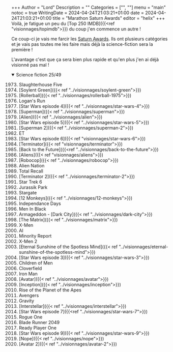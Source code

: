 +++
Author = "Lord"
Description = ""
Categories = ["", ""]
menu = "main"
notoc = true
WritingDate = 2024-04-24T21:03:21+01:00
date = 2024-04-24T21:03:21+01:00
title = "Marathon Saturn Awards"
editor = "helix"
+++
Voilà, je fatigue un peu du [Top 250 IMDB]({{<ref "visionnages/topimdb">}}) du coup j'en commence un autre !

Ce coup-ci je vais me farcir les [Saturn Awards](https://fr.wikipedia.org/wiki/Saturn_Awards).
Ils ont plusieurs catégories et je vais pas toutes me les faire mais déjà la science-fiction sera la première !

L'avantage c'est que ça sera bien plus rapide et qu'en plus j'en ai déjà visionné pas mal !

<details open><summary>Science fiction 25/49</summary>

1973. Slaughterhouse Five
1975. [Soylent Green]({{< ref "../visionnages/soylent-green">}})
1976. [Rollerball]({{< ref "../visionnages/rollerball-1975">}})
1977. Logan's Run
1978. [Star Wars episode 4]({{< ref "../visionnages/star-wars-4">}})
1979. [Superman]({{< ref "../visionnages/superman">}})
1980. [Alien]({{< ref "../visionnages/alien">}})
1981. [Star Wars episode 5]({{< ref "../visionnages/star-wars-5">}})
1982. [Superman 2]({{< ref "../visionnages/superman-2">}})
1983. ET
1984. [Star Wars episode 6]({{< ref "visionnages/star-wars-6">}})
1985. [Terminator]({{< ref "visionnages/terminator">}})
1986. [Back to the Future]({{<ref "../visionnages/back-to-the-future">}})
1987. [Aliens]({{< ref "visionnages/aliens">}})
1988. [Robocop]({{< ref "../visionnages/robocop">}})
1990. Alien Nation
1991. Total Recall
1992. [Terminator 2]({{< ref "../visionnages/terminator-2">}})
1993. Star Trek 6
1994. Jurassik Park
1995. Stargate
1996. [12 Monkeys]({{< ref "../visionnages/12-monkeys">}})
1997. Independance Days
1998. Men In Black
1999. Armageddon - [Dark City]({{< ref "../visionnages/dark-city">}})
2000. [The Matrix]({{< ref "../visionnages/matrix">}})
2001. X-Men
2002. AI
2003. Minority Report
2004. X-Men 2
2005. [Eternal Sunshine of the Spotless Mind]({{< ref "../visionnages/eternal-sunshine-of-the-spotless-mind">}})
2006. [Star Wars episode 3]({{< ref "../visionnages/star-wars-3">}})
2007. Children of Men
2008. Cloverfield
2009. Iron Man
2010. [Avatar]({{< ref "../visionnages/avatar">}})
2011. [Inception]({{< ref "../visionnages/inception">}})
2012. Rise of the Planet of the Apes
2013. Avengers
2014. Gravity
2015. [Interstellar]({{< ref "../visionnages/interstellar">}})
2016. [Star Wars episode 7]({{<ref "../visionnages/star-wars-7">}})
2017. Rogue One
2018. Blade Runner 2049
2019. Ready Player One
2021. [Star Wars episode 9]({{< ref "../visionnages/star-wars-9">}})
2022. [Nope]({{< ref "../visionnages/nope">}})
2023. [Avatar 2]({{< ref "../visionnages/avatar-2">}})

</details>
